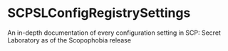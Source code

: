 # SCPSLConfigRegistrySettings
An in-depth documentation of every configuration setting in SCP: Secret Laboratory as of the Scopophobia release
